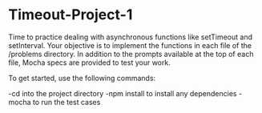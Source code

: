 
# Timeout-Project-1
Time to practice dealing with asynchronous functions like setTimeout and setInterval. Your objective is to implement the functions in each file of the /problems directory. In addition to the prompts available at the top of each file, Mocha specs are provided to test your work.

To get started, use the following commands:

-cd into the project directory
-npm install to install any dependencies
-mocha to run the test cases
